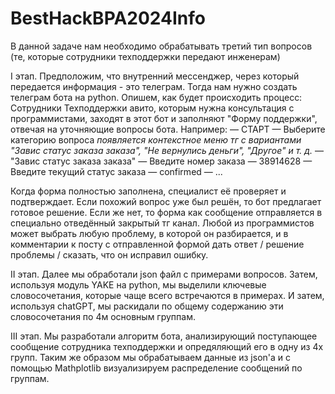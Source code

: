 # BestHackBPA2024Info

В данной задаче нам необходимо обрабатывать третий тип вопросов (те, которые сотрудники техподдержки передают инженерам)

I этап.
Предположим, что внутренний мессенджер, через который передается информация - это телеграм.
Тогда нам нужно создать телеграм бота на python. Опишем, как будет происходить процесс:
Сотрудники Техподдержки авито, которым нужна консультация с программистами, заходят в этот бот и заполняют "Форму поддержки", отвечая на уточняющие вопросы бота. Например:
— СТАРТ
— Выберите категорию вопроса *появляется контекстное меню тг с вариантами "Завис статус заказа заказа", "Не вернулись деньги", "Другое" и т. д.*
— "Завис статус заказа заказа"
— Введите номер заказа
— 38914628
— Введите текущий статус заказа
— confirmed
— ...

Когда форма полностью заполнена, специалист её проверяет и подтверждает. Если похожий вопрос уже был решён, то бот предлагает готовое решение. Если же нет, то форма как сообщение отправляется в специально отведённый закрытый тг канал. Любой из программистов может выбрать любую проблему, в которой он разбирается, и в комментарии к посту с отправленной формой дать ответ / решение проблемы / сказать, что он исправил ошибку.

II этап.
Далее мы обработали json файл с примерами вопросов. Затем, используя модуль YAKE на python, мы выделили ключевые словосочетания, которые чаще всего встречаются в примерах. И затем, используя chatGPT, мы раскидали по общему содержанию эти словосочетания по 4м основным группам. 

III этап.
Мы разработали алгоритм бота, анализирующий поступающее сообщение сотрудника техподдержки и опредяляющий его в одну из 4х групп. Таким же образом мы обрабатываем данные из json'a и с помощью Mathplotlib визуализируем распределение сообщений по группам.


